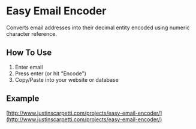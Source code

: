 Easy Email Encoder
==================

Converts email addresses into their decimal entity encoded using numeric character reference.

How To Use
----------

1. Enter email
2. Press enter (or hit "Encode")
3. Copy/Paste into your website or database

Example
-------

[http://www.justinscarpetti.com/projects/easy-email-encoder/](http://www.justinscarpetti.com/projects/easy-email-encoder/)
